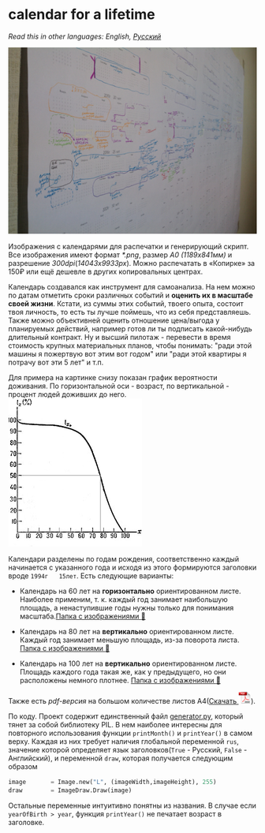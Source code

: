 # calendar for a lifetime #

*Read this in other languages: English, [Русский](README.ru.md)*

<img src="https://raw.githubusercontent.com/notdest/png-many-years-calendar/master/img/foto.JPG" alt="example of calendar">

Изображения с календарями для распечатки и генерирующий скрипт. Все изображения имеют формат *\*.png*, размер *А0 (1189x841мм)* и разрешение *300dpi*(*14043x9933px*). Можно распечатать в «Копирке» за 150₽ или ещё дешевле в других копировальных центрах.

Календарь создавался как инструмент для самоанализа. На нем можно по датам отметить сроки различных событий и **оценить их в масштабе своей жизни**. Кстати, из суммы этих событий, твоего опыта, состоит твоя личность, то есть ты лучше поймешь, что из себя представляешь. Также можно объективней оценить отношение цена/выгода у планируемых действий, например готов ли ты подписать какой-нибудь длительный контракт. Ну и высший пилотаж - перевести в время стоимость крупных материальных планов, чтобы понимать: "ради этой машины я пожертвую вот этим вот годом" или "ради этой квартиры я потрачу вот эти 5 лет" и т.п.

Для примера на картинке снизу показан график вероятности доживания. По горизонтальной оси - возраст, по вертикальной - процент людей доживших до него.<br>
 <img src="img/chart.png" alt="график вероятности доживания">

Календари разделены по годам рождения, соответственно каждый начинается с указанного года и исходя из этого формируются заголовки вроде `1994г   15лет`. Есть следующие варианты:

* Календарь на 60 лет на **горизонтально** ориентированном листе. Наиболее применим, т. к. каждый год занимает наибольшую площадь, а ненаступившие годы нужны только для понимания масштаба.<a href="https://github.com/notdest/png-many-years-calendar-output/tree/master/result/rus/60" target="_blank">Папка с изображениями :open_file_folder:</a>

* Календарь на 80 лет на **вертикально** ориентированном листе. Каждый год занимает меньшую площадь, из-за поворота листа. <a href="https://github.com/notdest/png-many-years-calendar-output/tree/master/result/rus/80" target="_blank">Папка с изображениями :open_file_folder:</a>

* Календарь на 100 лет на **вертикально** ориентированном листе. Площадь каждого года такая же, как у предыдущего, но они расположены немного плотнее. <a href="https://github.com/notdest/png-many-years-calendar-output/tree/master/result/rus/100" target="_blank">Папка с изображениями :open_file_folder:</a>

Также есть *pdf-версия* на большом количестве листов А4([Скачать <img src="img/pdf-icon.png" alt="pdf"  height="25" />](https://github.com/notdest/png-many-years-calendar-output/raw/master/result/A4.pdf)).

По коду. Проект содержит единственный файл [generator.py](generator.py), который тянет за собой библиотеку PIL. В нем наиболее интересны для повторного использования функции `printMonth()` и `printYear()` в самом верху. Каждая из них требует наличия глобальной переменной `rus`, значение которой определяет язык заголовков(`True` - Русский, `False` - Английский), и переменной `draw`, которая получается следующим образом
```python
image       = Image.new("L", (imageWidth,imageHeight), 255)
draw        = ImageDraw.Draw(image)
```
Остальные переменные интуитивно понятны из названия. В случае если `yearOfBirth > year`, функция `printYear()` не печатает возраст в заголовке.